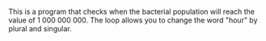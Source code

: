 This is a program that checks when the bacterial population will reach the value of 1 000 000 000. The loop allows you to change the word "hour" by plural and singular.

